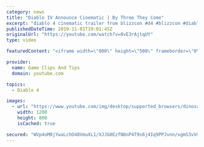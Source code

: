 ```yaml
---
category: news
title: "Diablo IV Announce Cinematic | By Three They Come"
excerpt: "diablo 4 cinematic trailer from blizzcon #d4 #blizzcon #diablo."
publishedDateTime: 2019-11-01T19:01:45Z
originalUrl: "https://youtube.com/watch?v=0vE3rAjtqUY"
type: video

featuredContent: "<iframe width=\"800\" height=\"500\" frameborder=\"0\" src=\"https://www.youtube.com/embed/0vE3rAjtqUY\" allow=\"accelerometer; autoplay; encrypted-media; gyroscope; picture-in-picture\" allowfullscreen></iframe>"

provider:
  name: Game Clips And Tips
  domain: youtube.com

topics:
  - Diablo 4

images:
  - url: "https://www.youtube.com/img/desktop/supported_browsers/dinosaur.png"
    width: 1200
    height: 800
    isCached: true

secured: "WVp4oM0jYwaLchO48VmuXL1/XJJG0EzfN8nP4T9s6j4Iq9PPJvnn/xgmS3vVmzAOoMKcBPCV+0HMRGXPXpFL4t3y1fNTyFIxuTeJTIbql29HKILpzwxs2QnCpB3fGkqniIiYt0NkEe40YdzjjKy50r8zlTQpxD+jSjO8nqxj4GDCAwZ4AoYjEJ4J38tI2Emn6cMIoUsxGVl8UvHmdYIiVR2DIK/BXaGszUmn/6UjkIqN2quS4QEh/fzRV9loYFOfyfJRGWddOGPk1fhsr7Rso0YTx8cImBWp94hxJO65ZKy/ZWgejlianFfIN9hmGJea4CzWfbzr5QpUTI5fKz6F4kTrf6RCvazxI5tRVdug/t6VsIuDNPriYQD/vm3burmd4qrJR1UHeGeWmCOeE65QNA==;QO2k/icm0npC+3F/o1ZGrg=="
---
```


